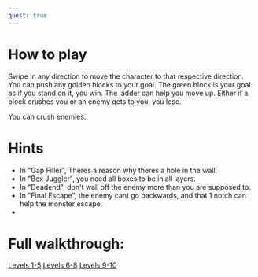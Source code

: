 ```yaml
---
quest: true
---
```

# How to play
Swipe in any direction to move the character to that respective direction.
You can push any golden blocks to your goal.
The green block is your goal as if you stand on it, you win.
The ladder can help you move up.
Either if a block crushes you or an enemy gets to you, you lose.

You can crush enemies.
# Hints
* In "Gap Filler", Theres a reason why theres a hole in the wall.
* In "Box Juggler", you need all boxes to be in all layers.
* In "Deadend", don't wall off the enemy more than you are supposed to.
* In "Final Escape", the enemy cant go backwards, and that 1 notch can help the monster escape.
* 
# Full walkthrough: 
[Levels 1-5](https://youtu.be/OB2i3_NOIpA)
[Levels 6-8](https://youtu.be/OvCblZoIxjg)
[Levels 9-10](https://youtu.be/jwi4OFsGAOU)